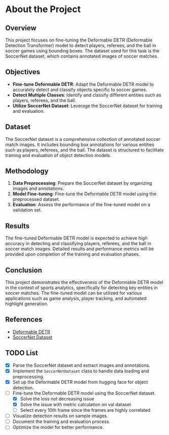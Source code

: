# About the Project

## Overview

This project focuses on fine-tuning the Deformable DETR (Deformable Detection Transformer) model to detect players, referees, and the ball in soccer games using bounding boxes. The dataset used for this task is the SoccerNet dataset, which contains annotated images of soccer matches.

## Objectives

- **Fine-tune Deformable DETR**: Adapt the Deformable DETR model to accurately detect and classify objects specific to soccer games.
- **Detect Multiple Classes**: Identify and classify different entities such as players, referees, and the ball.
- **Utilize SoccerNet Dataset**: Leverage the SoccerNet dataset for training and evaluation.

## Dataset

The SoccerNet dataset is a comprehensive collection of annotated soccer match images. It includes bounding box annotations for various entities such as players, referees, and the ball. The dataset is structured to facilitate training and evaluation of object detection models.

## Methodology

1. **Data Preprocessing**: Prepare the SoccerNet dataset by organizing images and annotations.
2. **Model Fine-tuning**: Fine-tune the Deformable DETR model using the preprocessed dataset.
3. **Evaluation**: Assess the performance of the fine-tuned model on a validation set.

## Results

The fine-tuned Deformable DETR model is expected to achieve high accuracy in detecting and classifying players, referees, and the ball in soccer match images. Detailed results and performance metrics will be provided upon completion of the training and evaluation phases.

## Conclusion

This project demonstrates the effectiveness of the Deformable DETR model in the context of sports analytics, specifically for detecting key entities in soccer matches. The fine-tuned model can be utilized for various applications such as game analysis, player tracking, and automated highlight generation.

## References

- [Deformable DETR](https://arxiv.org/abs/2010.04159)
- [SoccerNet Dataset](https://www.soccer-net.org/)

## TODO List

- [x] Parse the SoccerNet dataset and extract images and annotations.
- [x] Implement the `SoccerNetDataset` class to handle data loading and preprocessing.
- [x] Set up the Deformable DETR model from hugging face for object detection.
- [ ] Fine-tune the Deformable DETR model using the SoccerNet dataset.
    - [x] Solve the loss not decreasing issue 
    - [x] Solve the issue with metric calculation on val dataset
    - [ ] Select every 10th frame since the frames are highly correlated
- [ ] Visualize detection results on sample images.
- [ ] Document the training and evaluation process.
- [ ] Optimize the model for better performance.
